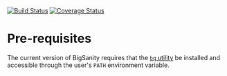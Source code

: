 [![Build
Status](https://travis-ci.org/m-lab/bigsanity.svg?branch=master)](https://travis-ci.org/m-lab/bigsanity)
[![Coverage
Status](https://coveralls.io/repos/m-lab/bigsanity/badge.svg?branch=master&service=github)](https://coveralls.io/github/m-lab/bigsanity?branch=master)

# Pre-requisites

The current version of BigSanity requires that the [`bq`
utility](https://cloud.google.com/bigquery/bq-command-line-tool) be installed
and accessible through the user's `PATH` environment variable.
